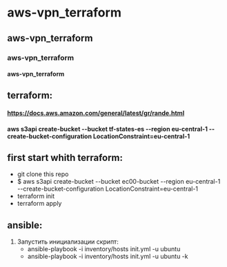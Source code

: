 # aws-vpn_terraform
## aws-vpn_terraform
### aws-vpn_terraform
#### aws-vpn_terraform

## terraform:
#### https://docs.aws.amazon.com/general/latest/gr/rande.html
#### aws s3api create-bucket --bucket tf-states-es --region eu-central-1 --create-bucket-configuration LocationConstraint=eu-central-1

## first start whith terraform:
* git clone this repo
* $ aws s3api create-bucket --bucket ec00-bucket --region eu-central-1 --create-bucket-configuration LocationConstraint=eu-central-1
* terraform init
* terraform apply

<!--
* git clone this repo
* terraform init
* terraform apply
* rename terraform.tf.example to terraform.tf
* terraform init
-->

## ansible: 

1. Запустить инициализации скрипт:
   * ansible-playbook -i inventory/hosts init.yml -u ubuntu
   * ansible-playbook -i inventory/hosts init.yml -u ubuntu -k
